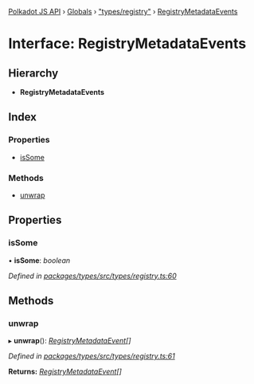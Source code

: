 [Polkadot JS API](../README.md) › [Globals](../globals.md) › ["types/registry"](../modules/_types_registry_.md) › [RegistryMetadataEvents](_types_registry_.registrymetadataevents.md)

# Interface: RegistryMetadataEvents

## Hierarchy

* **RegistryMetadataEvents**

## Index

### Properties

* [isSome](_types_registry_.registrymetadataevents.md#issome)

### Methods

* [unwrap](_types_registry_.registrymetadataevents.md#unwrap)

## Properties

###  isSome

• **isSome**: *boolean*

*Defined in [packages/types/src/types/registry.ts:60](https://github.com/polkadot-js/api/blob/92cdc6c840/packages/types/src/types/registry.ts#L60)*

## Methods

###  unwrap

▸ **unwrap**(): *[RegistryMetadataEvent](_types_registry_.registrymetadataevent.md)[]*

*Defined in [packages/types/src/types/registry.ts:61](https://github.com/polkadot-js/api/blob/92cdc6c840/packages/types/src/types/registry.ts#L61)*

**Returns:** *[RegistryMetadataEvent](_types_registry_.registrymetadataevent.md)[]*
